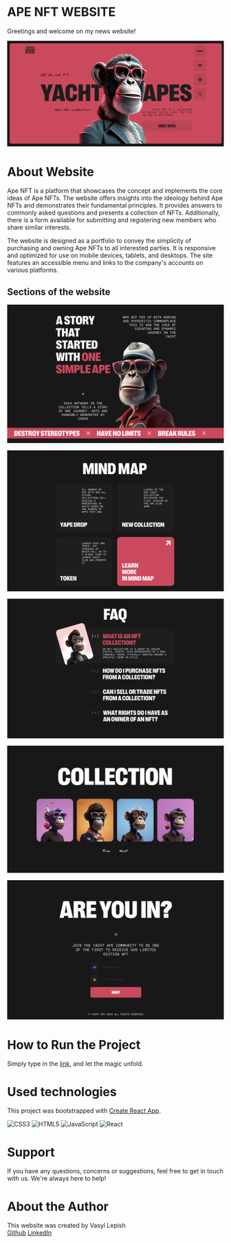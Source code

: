 # APE NFT WEBSITE

Greetings and welcome on my news website!

![HeroSection](https://github.com/AlessioItaliano/ape-nft/blob/main/public/readme/HeroSection.png)

# About Website

Ape NFT is a platform that showcases the concept and implements the core ideas
of Ape NFTs. The website offers insights into the ideology behind Ape NFTs and
demonstrates their fundamental principles. It provides answers to commonly asked
questions and presents a collection of NFTs. Additionally, there is a form
available for submitting and registering new members who share similar
interests.

The website is designed as a portfolio to convey the simplicity of purchasing
and owning Ape NFTs to all interested parties. It is responsive and optimized
for use on mobile devices, tablets, and desktops. The site features an
accessible menu and links to the company's accounts on various platforms.

## Sections of the website

![AboutUs](https://github.com/AlessioItaliano/ape-nft/blob/main/public/readme/AboutUsSection.png)

![MindMap](https://github.com/AlessioItaliano/ape-nft/blob/main/public/readme/MindMapSection.png)

![FAQ](https://github.com/AlessioItaliano/ape-nft/blob/main/public/readme/FAQSection.png)

![Arts](https://github.com/AlessioItaliano/ape-nft/blob/main/public/readme/ArtsSection.png)

![Mint](https://github.com/AlessioItaliano/ape-nft/blob/main/public/readme/MintSection.png)

# How to Run the Project

Simply type in the [link](https://alessioitaliano.github.io/ape-nft/), and let
the magic unfold.

# Used technologies

This project was bootstrapped with
[Create React App](https://github.com/facebook/create-react-app).

![CSS3](https://img.shields.io/badge/css3-%231572B6.svg?style=for-the-badge&logo=css3&logoColor=white)
![HTML5](https://img.shields.io/badge/html5-%23E34F26.svg?style=for-the-badge&logo=html5&logoColor=white)
![JavaScript](https://img.shields.io/badge/javascript-%23323330.svg?style=for-the-badge&logo=javascript&logoColor=%23F7DF1E)
![React](https://img.shields.io/badge/react-%2320232a.svg?style=for-the-badge&logo=react&logoColor=%2361DAFB)

# Support

If you have any questions, concerns or suggestions, feel free to get in touch
with us. We're always here to help!

# About the Author

This website was created by Vasyl Lepish  
[Github](https://github.com/AlessioItaliano)
[LinkedIn](https://www.linkedin.com/in/vasyl-lepish/)
